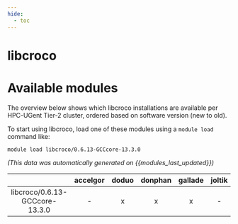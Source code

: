 ```yaml
---
hide:
  - toc
---
```


libcroco
========

# Available modules


The overview below shows which libcroco installations are available per HPC-UGent Tier-2 cluster, ordered based on software version (new to old).

To start using libcroco, load one of these modules using a `module load` command like:

```shell
module load libcroco/0.6.13-GCCcore-13.3.0
```

*(This data was automatically generated on {{modules_last_updated}})*  

| |accelgor|doduo|donphan|gallade|joltik|shinx|skitty|
| :---: | :---: | :---: | :---: | :---: | :---: | :---: | :---: |
|libcroco/0.6.13-GCCcore-13.3.0|-|x|x|x|-|x|x|
